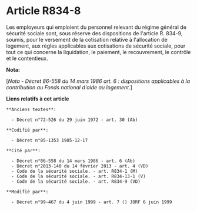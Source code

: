 # Article R834-8

Les employeurs qui emploient du personnel relevant du régime général de sécurité sociale sont, sous réserve des dispositions
de l'article R. 834-9, soumis, pour le versement de la cotisation relative à l'allocation de logement, aux règles applicables
aux cotisations de sécurité sociale, pour tout ce qui concerne la liquidation, le paiement, le recouvrement, le contrôle et
le contentieux.

**Nota:**

[*Nota - Décret 86-558 du 14 mars 1986 art. 6 : dispositions applicables à la contribution au Fonds national d'aide au
logement.*]

**Liens relatifs à cet article**

	**Anciens textes**:

	  - Décret n°72-526 du 29 juin 1972 - art. 30 (Ab)

	**Codifié par**:

	  - Décret n°85-1353 1985-12-17

	**Cité par**:

	  - Décret n°86-558 du 14 mars 1986 - art. 6 (Ab)
	  - Décret n°2013-140 du 14 février 2013 - art. 4 (VD)
	  - Code de la sécurité sociale. - art. R834-1 (M)
	  - Code de la sécurité sociale. - art. R834-13-1 (V)
	  - Code de la sécurité sociale. - art. R834-9 (VD)

	**Modifié par**:

	  - Décret n°99-467 du 4 juin 1999 - art. 7 () JORF 6 juin 1999
